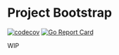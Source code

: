 # Project Bootstrap

[![codecov](https://codecov.io/gh/fgehrlicher/project-bootstrap/branch/master/graph/badge.svg)](https://codecov.io/gh/fgehrlicher/project-bootstrap)
[![Go Report Card](https://goreportcard.com/badge/github.com/fgehrlicher/project-bootstrap)](https://goreportcard.com/report/github.com/fgehrlicher/project-bootstrap)

WIP